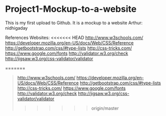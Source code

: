 Project1-Mockup-to-a-website
============================

This is my first upload to Github. It is a mockup to a website
Arthur: nidhigaday


References
Websites:
<<<<<<< HEAD
	http://www.w3schools.com/
	https://developer.mozilla.org/en-US/docs/Web/CSS/Reference
	http://getbootstrap.com/css/#type-lists
	http://css-tricks.com/
	https://www.google.com/fonts
	http://validator.w3.org/check
	http://jigsaw.w3.org/css-validator/validator


=======
> http://www.w3schools.com/
> https://developer.mozilla.org/en-US/docs/Web/CSS/Reference
> http://getbootstrap.com/css/#type-lists
> http://css-tricks.com/
> https://www.google.com/fonts
> http://validator.w3.org/check
> http://jigsaw.w3.org/css-validator/validator
>>>>>>> origin/master
